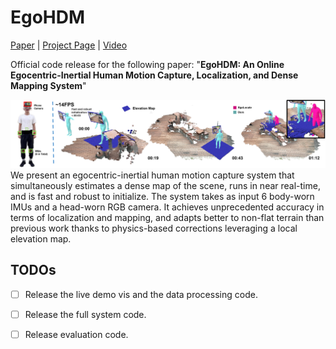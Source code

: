# EgoHDM
[Paper](https://arxiv.org/abs/2409.00343) | [Project Page](https://handiyin.github.io/EgoHDM/) | [Video](https://www.youtube.com/watch?v=L6BIrTWWy_Y)

Official code release for the following paper:
"**EgoHDM: An Online Egocentric-Inertial Human Motion Capture, Localization, and Dense Mapping System**"

![image](assets/ttteassser.png)
We present an egocentric-inertial human motion capture system that simultaneously estimates a dense map of the scene, runs in near real-time, and is fast and robust to initialize. The system takes as input 6 body-worn IMUs and a head-worn RGB camera. It achieves unprecedented accuracy in terms of localization and mapping, and adapts better to non-flat terrain than previous work thanks to physics-based corrections leveraging a local elevation map.

## TODOs

- [ ] Release the live demo vis and the data processing code.

- [ ] Release the full system code.

- [ ] Release evaluation code.